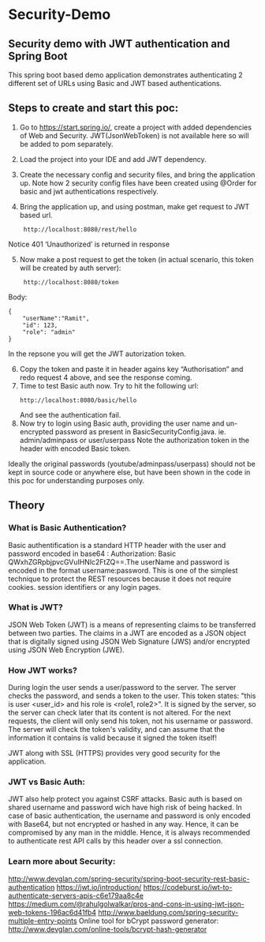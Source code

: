 # Security-Demo
## Security demo with JWT authentication and Spring Boot

This spring boot based demo application demonstrates authenticating 2 different set of URLs
using Basic and JWT based authentications.

## Steps to create and start this poc:

1. Go to https://start.spring.io/, create a project with added dependencies of Web and Security. JWT(JsonWebToken) is not available here so will be added to pom separately.
2. Load the project into your IDE and add JWT dependency.
3. Create the necessary config and security files, and bring the application up. Note how 2 security config files have been created using @Order for basic and jwt authentications respectively. 
4. Bring the application up, and using postman, make get request to JWT based url.

		http://localhost:8080/rest/hello
	
Notice 401 ‘Unauthorized’ is returned in response

5. Now make a post request to get the token (in actual scenario, this token will be created by auth server):
		
		http://localhost:8080/token
Body: 
```
{
	"userName":"Ramit",
	"id": 123,
	"role": "admin"
}
```
In the repsone you will get the JWT autorization token. 

6. Copy the token and paste it in header agains key “Authorisation” and redo request 4 above, and see the response coming.
7. Time to test Basic auth now. Try to hit the following url:
	```
	http://localhost:8080/basic/hello
	```
	And see the authentication fail.
8. Now try to login using Basic auth, providing the user name and un-encrypted password as present in 
BasicSecurityConfig.java. 
ie. admin/adminpass or user/userpass
Note the authorization token in the header with encoded Basic token. 

Ideally the original passwords (youtube/adminpass/userpass) should not be kept in source code or anywhere else, but have been shown in the code in this poc for understanding purposes only. 

## Theory

### What is Basic Authentication?

Basic authentification is a standard HTTP header with the user and password encoded in base64 : Authorization: Basic QWxhZGRpbjpvcGVuIHNlc2FtZQ==.The userName and password is encoded in the format username:password. This is one of the simplest technique to protect the REST resources because it does not require cookies. session identifiers or any login pages.

### What is JWT?
JSON Web Token (JWT) is a means of representing claims to be transferred between two parties. The claims in a JWT are encoded as a JSON object that is digitally signed using JSON Web Signature (JWS) and/or encrypted using JSON Web Encryption (JWE).

### How JWT works?
During login the user sends a user/password to the server. The server checks the password, and sends a token to the user. This token states: "this is user <user_id> and his role is <role1, role2>". It is signed by the server, so the server can check later that its content is not altered. For the next requests, the client will only send his token, not his username or password. The server will check the token's validity, and can assume that the information it contains is valid because it signed the token itself!

JWT along with SSL (HTTPS) provides very good security for the application.

### JWT vs Basic Auth:
JWT also help protect you against CSRF attacks.
Basic auth is based on shared username and password wich have high risk of being hacked.
In case of basic authentication, the username and password is only encoded with Base64, but not encrypted or hashed in any way. Hence, it can be compromised by any man in the middle. Hence, it is always recommended to authenticate rest API calls by this header over a ssl connection.

### Learn more about Security:
http://www.devglan.com/spring-security/spring-boot-security-rest-basic-authentication
https://jwt.io/introduction/
https://codeburst.io/jwt-to-authenticate-servers-apis-c6e179aa8c4e
https://medium.com/@rahulgolwalkar/pros-and-cons-in-using-jwt-json-web-tokens-196ac6d41fb4
http://www.baeldung.com/spring-security-multiple-entry-points
Online tool for bCrypt password generator:
http://www.devglan.com/online-tools/bcrypt-hash-generator


